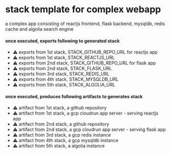 # stack template for complex webapp
a complex app consisting of reactjs frontend, flask backend, mysqldb, redis cache and algolia search engine


#### once executed, exports following to generated stack
- ⚠️  exports from 1st stack, STACK_GITHUB_REPO_URL for reactjs app
- ⚠️  exports from 1st stack, STACK_REACTJS_URL
- ⚠️  exports from 2nd stack, STACK_GITHUB_REPO_URL for flask app
- ⚠️  exports from 2nd stack, STACK_FLASK_URL
- ⚠️  exports from 3rd stack, STACK_REDIS_URL
- ⚠️  exports from 4th stack, STACK_MYSQLDB_URL
- ⚠️  exports from 5th stack, STACK_ALGOLIA_URL


#### once executed, produces following artifacts to generates stack
- ⚠️  artifact from 1st stack, a github repository
- ⚠️  artifact from 1st stack, a gcp cloudrun app server - serving reactjs app
- ⚠️  artifact from 2nd stack, a github repository
- ⚠️  artifact from 2nd stack, a gcp cloudrun app server - serving flask app
- ⚠️  artifact from 3rd stack, a gcp redis instance
- ⚠️  artifact from 4th stack, a gcp mysqldb instance
- ⚠️  artifact from 5th stack, a algolia instance
